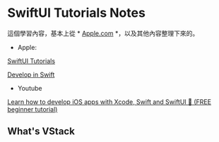 #  SwiftUI Tutorials Notes

這個學習內容，基本上從 * [Apple.com](https://developer.apple.com) *，以及其他內容整理下來的。

* Apple: 

[SwiftUI Tutorials](https://developer.apple.com/tutorials/swiftui-concepts/exploring-the-structure-of-a-swiftui-app)

[Develop in Swift](https://developer.apple.com/tutorials/develop-in-swift)

* Youtube

[Learn how to develop iOS apps with Xcode, Swift and SwiftUI 📱 (FREE beginner tutorial)](https://www.youtube.com/watch?v=XJe83NXTmw0)

## What's VStack



